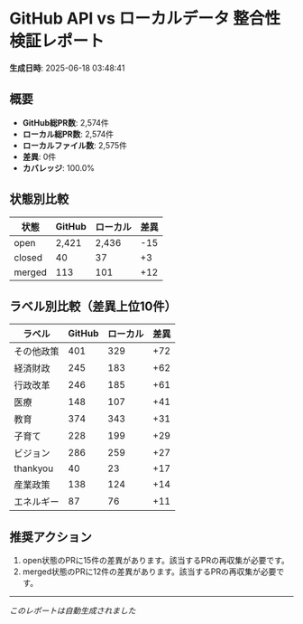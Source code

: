 # GitHub API vs ローカルデータ 整合性検証レポート

**生成日時**: 2025-06-18 03:48:41

## 概要

- **GitHub総PR数**: 2,574件
- **ローカル総PR数**: 2,574件
- **ローカルファイル数**: 2,575件
- **差異**: 0件
- **カバレッジ**: 100.0%

## 状態別比較

| 状態 | GitHub | ローカル | 差異 |
|------|--------|----------|------|
| open | 2,421 | 2,436 | -15 |
| closed | 40 | 37 | +3 |
| merged | 113 | 101 | +12 |

## ラベル別比較（差異上位10件）

| ラベル | GitHub | ローカル | 差異 |
|--------|--------|----------|------|
| その他政策 | 401 | 329 | +72 |
| 経済財政 | 245 | 183 | +62 |
| 行政改革 | 246 | 185 | +61 |
| 医療 | 148 | 107 | +41 |
| 教育 | 374 | 343 | +31 |
| 子育て | 228 | 199 | +29 |
| ビジョン | 286 | 259 | +27 |
| thankyou | 40 | 23 | +17 |
| 産業政策 | 138 | 124 | +14 |
| エネルギー | 87 | 76 | +11 |

## 推奨アクション

1. open状態のPRに15件の差異があります。該当するPRの再収集が必要です。
2. merged状態のPRに12件の差異があります。該当するPRの再収集が必要です。

---
*このレポートは自動生成されました*